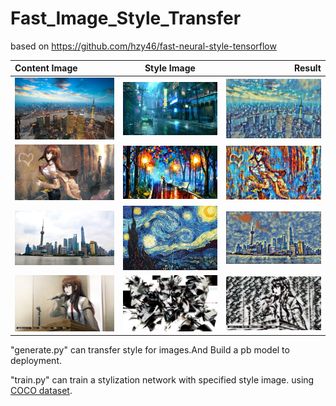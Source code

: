 # Fast_Image_Style_Transfer
based on https://github.com/hzy46/fast-neural-style-tensorflow

| Content Image | Style Image | Result |
| :------------ |:---------------:| -----:|
|<img src="https://github.com/cruzsoma/Fast_Image_Style_Transfer/blob/master/images/test3.jpg" width="300" />|<img src="https://github.com/cruzsoma/Fast_Image_Style_Transfer/blob/master/images/CyberPunk4.jpg" width="300" />|<img src="https://github.com/cruzsoma/Fast_Image_Style_Transfer/blob/master/images/CyberPunk4-test3.jpg" width="300" />|
|<img src="https://github.com/cruzsoma/Fast_Image_Style_Transfer/blob/master/images/SG3.jpg" width="300" />|<img src="https://github.com/cruzsoma/Fast_Image_Style_Transfer/blob/master/images/fantasy.jpg" width="300" />|<img src="https://github.com/cruzsoma/Fast_Image_Style_Transfer/blob/master/images/fantasy-SG3.jpg" width="300" />|
|<img src="https://github.com/cruzsoma/Fast_Image_Style_Transfer/blob/master/images/test2.jpg" width="300" />|<img src="https://github.com/cruzsoma/Fast_Image_Style_Transfer/blob/master/images/starry.jpg" width="300" />|<img src="https://github.com/cruzsoma/Fast_Image_Style_Transfer/blob/master/images/starry-test2.jpg" width="300" />|
|<img src="https://github.com/cruzsoma/Fast_Image_Style_Transfer/blob/master/images/SG1.jpg" width="300" />|<img src="https://github.com/cruzsoma/Fast_Image_Style_Transfer/blob/master/images/mgs.jpg" width="300" />|<img src="https://github.com/cruzsoma/Fast_Image_Style_Transfer/blob/master/images/mgs-SG1.jpg" width="300" />|

"generate.py" can transfer style for images.And Build a pb model to deployment.

"train.py" can train a stylization network with specified style image. using [COCO dataset](http://msvocds.blob.core.windows.net/coco2014/train2014.zip).
